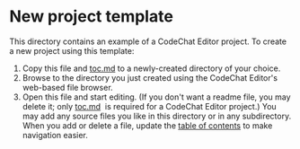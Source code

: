New project template
====================

This directory contains an example of a CodeChat Editor project. To create a new
project using this template:

1.  Copy this file and [toc.md](toc.md) to a newly-created directory of your
    choice.
2.  Browse to the directory you just created using the CodeChat Editor's
    web-based file browser.
3.  Open this file and start editing. (If you don't want a readme file, you may
    delete it; only [toc.md](toc.md)  is required for a CodeChat Editor
    project.) You may add any source files you like in this directory or in any
    subdirectory. When you add or delete a file, update the [table of
    contents](toc.md) to make navigation easier.